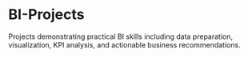 # BI-Projects
Projects demonstrating practical BI skills including data preparation, visualization, KPI analysis, and actionable business recommendations.
